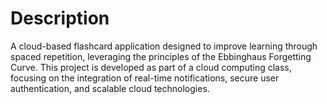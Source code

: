 # Description
A cloud-based flashcard application designed to improve learning through spaced repetition, leveraging the principles of the Ebbinghaus Forgetting Curve. This project is developed as part of a cloud computing class, focusing on the integration of real-time notifications, secure user authentication, and scalable cloud technologies.